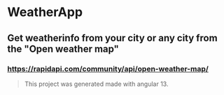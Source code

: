 # WeatherApp

## Get weatherinfo from your city or any city from the "Open weather map" 

### https://rapidapi.com/community/api/open-weather-map/

> This project was generated made with angular 13.
